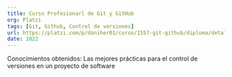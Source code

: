 ```yaml
---
title: Curso Profesionarl de Git y GitHub
org: Platzi
tags: [Git, Github, Control de versiones]
url: https://platzi.com/p/daniher01/curso/1557-git-github/diploma/detalle/
date: 2022
---
```


Conocimientos obtenidos: Las mejores prácticas para el control de versiones en un proyecto de software
